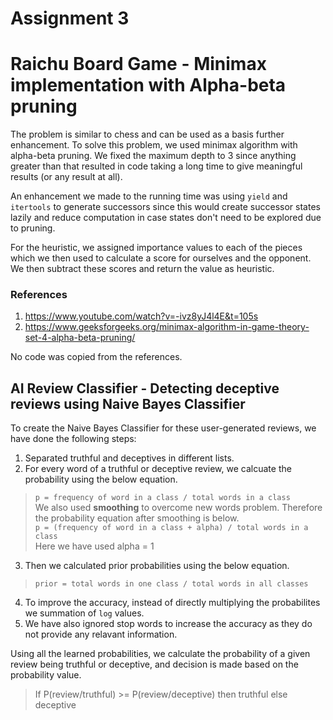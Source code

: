 # Assignment 3

# Raichu Board Game - Minimax implementation with Alpha-beta pruning

The problem is similar to chess and can be used as a basis further enhancement. To solve this problem, we used minimax algorithm with alpha-beta pruning. We fixed the maximum depth to 3 since anything greater than that resulted in code taking a long time to give meaningful results (or any result at all).

An enhancement we made to the running time was using `yield` and `itertools` to generate successors since this would create successor states lazily and reduce computation in case states don't need to be explored due to pruning.

For the heuristic, we assigned importance values to each of the pieces which we then used to calculate a score for ourselves and the opponent. We then subtract these scores and return the value as heuristic.

### References

1. https://www.youtube.com/watch?v=-ivz8yJ4l4E&t=105s
2. https://www.geeksforgeeks.org/minimax-algorithm-in-game-theory-set-4-alpha-beta-pruning/

No code was copied from the references.


## AI Review Classifier - Detecting deceptive reviews using Naive Bayes Classifier

To create the Naive Bayes Classifier for these user-generated reviews, we have done the following steps:<br>
1. Separated truthful and deceptives in different lists.
2. For every word of a truthful or deceptive review, we calcuate the probability using the below equation.<br>
> `p = frequency of word in a class / total words in a class` <br>
We also used <b>smoothing</b> to overcome new words problem. Therefore the probability equation after smoothing is below. <br>
> `p = (frequency of word in a class + alpha) / total words in a class` <br>
Here we have used alpha = 1
3. Then we calculated prior probabilities using the below equation.
> `prior = total words in one class / total words in all classes`
4. To improve the accuracy, instead of directly multiplying the probabilites we summation of `log` values.
5. We have also ignored stop words to increase the accuracy as they do not provide any relavant information.

Using all the learned probabilities, we calculate the probability of a given review being truthful or deceptive, and decision is made based on the probability value.
> If P(review/truthful) >= P(review/deceptive) then truthful else deceptive
